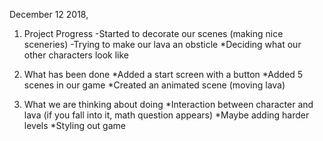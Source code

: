 December 12 2018,

1. Project Progress
-Started to decorate our scenes (making nice sceneries)
-Trying to make our lava an obsticle
*Deciding what our other characters look like

2. What has been done
*Added a start screen with a button
*Added 5 scenes in our game
*Created an animated scene (moving lava)

3. What we are thinking about doing
*Interaction between character and lava (if you fall into it, math question appears)
*Maybe adding harder levels
*Styling out game 
